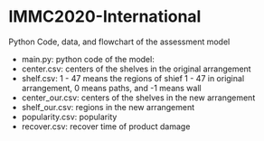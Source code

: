 # IMMC2020-International
Python Code, data, and flowchart of the assessment model
- main.py: python code of the model: 
- center.csv: centers of the shelves in the original arrangement
- shelf.csv: 1 - 47 means the regions of shief 1 - 47 in original arrangement, 0 means paths, and -1 means wall
- center_our.csv: centers of the shelves in the new arrangement
- shelf_our.csv: regions in the new arrangement
- popularity.csv: popularity
- recover.csv: recover time of product damage
